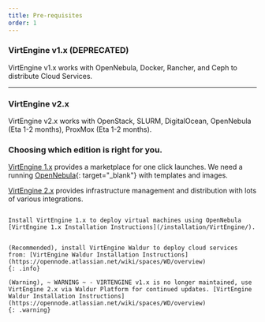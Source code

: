 ```yaml
---
title: Pre-requisites
order: 1
---
```


### VirtEngine v1.x (DEPRECATED)
VirtEngine v1.x works with OpenNebula, Docker, Rancher, and Ceph to distribute Cloud Services.

---

### VirtEngine v2.x
VirtEngine v2.x works with OpenStack, SLURM, DigitalOcean, OpenNebula (Eta 1-2 months), ProxMox (Eta 1-2 months).

### Choosing which edition is right for you.

[VirtEngine 1.x](https://virtengine.com/products/minified.html) provides a marketplace for one click launches.  We need a running [OpenNebula](http://opennebula.org){: target="_blank"} with templates and images.

[VirtEngine 2.x](https://virtengine.com/products/opensource.html) provides infrastructure management and distribution with lots of various integrations.

~~~

Install VirtEngine 1.x to deploy virtual machines using OpenNebula [VirtEngine 1.x Installation Instructions](/installation/VirtEngine/).


(Recommended), install VirtEngine Waldur to deploy cloud services from: [VirtEngine Waldur Installation Instructions](https://opennode.atlassian.net/wiki/spaces/WD/overview)
{: .info}

(Warning), ~ WARNING ~ - VIRTENGINE v1.x is no longer maintained, use VirtEngine 2.x via Waldur Platform for continued updates. [VirtEngine Waldur Installation Instructions](https://opennode.atlassian.net/wiki/spaces/WD/overview)
{: .warning}